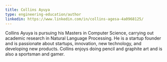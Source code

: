 ```yaml
---
title: Collins Ayuya
type: engineering-education/author
linkedin: https://www.linkedin.com/in/collins-agesa-4a0968125/
---
```

Collins Ayuya is pursuing his Masters in Computer Science, carrying out academic research in Natural Language Processing. He is a startup founder and is passionate about startups, innovation, new technology, and developing new products. Collins enjoys doing pencil and graphite art and is also a sportsman and gamer.
